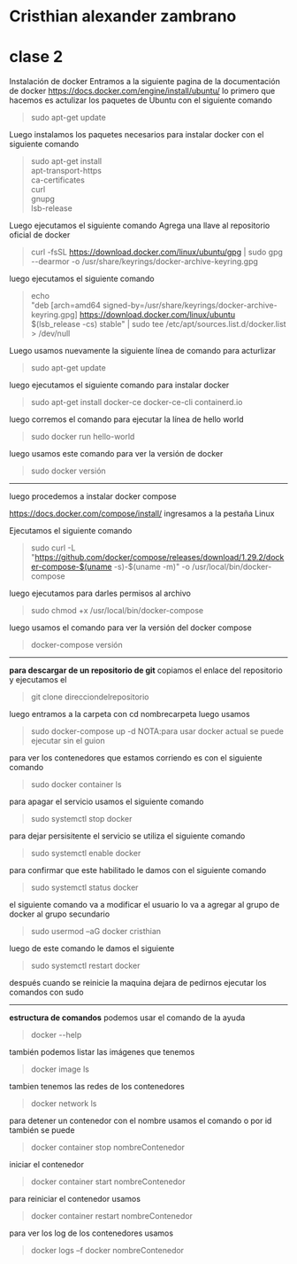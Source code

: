# Cristhian alexander zambrano





clase 2
===
Instalación de docker
Entramos a la siguiente pagina de la documentación de docker
https://docs.docker.com/engine/install/ubuntu/
lo primero que hacemos es actulizar los paquetes de Ubuntu
con el siguiente comando

> sudo apt-get update

Luego instalamos los paquetes necesarios para instalar docker con el siguiente comando
>  sudo apt-get install \
    apt-transport-https \
    ca-certificates \
    curl \
    gnupg \
    lsb-release
    
Luego ejecutamos el siguiente comando Agrega una llave al repositorio oficial de docker
>  curl -fsSL https://download.docker.com/linux/ubuntu/gpg | sudo gpg --dearmor -o /usr/share/keyrings/docker-archive-keyring.gpg
>  
luego ejecutamos el siguiente comando
> echo \
  "deb [arch=amd64 signed-by=/usr/share/keyrings/docker-archive-keyring.gpg] https://download.docker.com/linux/ubuntu \
  $(lsb_release -cs) stable" | sudo tee /etc/apt/sources.list.d/docker.list > /dev/null
  
Luego usamos nuevamente la siguiente línea de comando para acturlizar
>  sudo apt-get update

luego ejecutamos el siguiente comando para instalar docker
>  sudo apt-get install docker-ce docker-ce-cli containerd.io

luego corremos el comando  para ejecutar la línea de hello world
>  sudo docker run hello-world

luego usamos este comando para ver la versión de docker
> sudo docker versión


----

luego procedemos a instalar docker compose

https://docs.docker.com/compose/install/
ingresamos a la pestaña Linux

Ejecutamos el siguiente comando
> sudo curl -L "https://github.com/docker/compose/releases/download/1.29.2/docker-compose-$(uname -s)-$(uname -m)" -o /usr/local/bin/docker-compose

luego ejecutamos para darles permisos al archivo 
> sudo chmod +x /usr/local/bin/docker-compose

luego usamos el comando para ver la versión del docker compose
> docker-compose versión

----
**para descargar de un repositorio de git** 
copiamos el enlace del repositorio
y ejecutamos el 
> git clone direcciondelrepositorio

luego entramos a la carpeta con 
cd nombrecarpeta
luego usamos 
> sudo docker-compose up -d
NOTA:para usar docker actual se puede ejecutar sin el guion

para ver los contenedores que estamos corriendo es con el siguiente comando
> sudo docker container ls

para apagar el servicio usamos el siguiente comando
> sudo systemctl stop docker
> 
para dejar persisitente el servicio se utiliza el siguiente comando

> sudo systemctl enable docker
> 
para confirmar que este habilitado le damos con el siguiente comando
> sudo systemctl status docker

el siguiente comando va a modificar el usuario lo va a agregar al grupo de docker al grupo secundario
> sudo usermod –aG docker cristhian

luego de este comando le damos el siguiente 
> sudo systemctl restart docker

después cuando se reinicie la maquina dejara de pedirnos ejecutar los  comandos con sudo


----
**estructura de comandos**
podemos usar el comando de la ayuda 
> docker --help

también podemos listar las imágenes que tenemos 
> docker image ls 

tambien tenemos las redes de los contenedores
> docker network ls

para detener un contenedor con el nombre usamos el comando o por id también se puede

> docker container stop nombreContenedor

iniciar el contenedor 
> docker container start nombreContenedor


para reiniciar el contenedor usamos 
> docker container restart nombreContenedor

para ver los log de los contenedores usamos
> docker logs –f docker nombreContenedor



